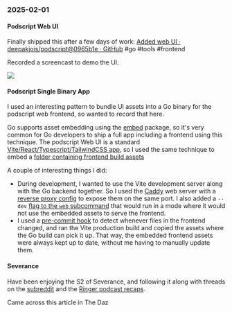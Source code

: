 ### 2025-02-01
#### Podscript Web UI
Finally shipped this after a few days of work: [Added web UI · deepakjois/podscript@0965b1e · GitHub](https://github.com/deepakjois/podscript/commit/0965b1e86add8eead46dc03d8acd740b5bf4b6d5) #go #tools #frontend 

Recorded a screencast to demo the UI.

![](https://x.com/debugjois/status/1885569490626224507)

#### Podscript Single Binary App
I used an interesting pattern to bundle UI assets into a Go binary for the podscript web frontend, so wanted to record that here.

Go supports asset embedding using the [embed](https://pkg.go.dev/embed) package, so it's very common for Go developers to ship a full app including a frontend using this technique. The podscript Web UI is a standard [Vite/React/Typescript/TailwindCSS app](https://github.com/deepakjois/podscript/tree/4fe4f822632cb1bb1b34d588eb91f3de025d578f/web/frontend), so I used the same technique to embed a [folder containing frontend build assets](https://github.com/deepakjois/podscript/blob/4fe4f822632cb1bb1b34d588eb91f3de025d578f/web.go#L18)

A couple of interesting things I did:
- During development, I wanted to use the Vite development server along with the Go backend together. So I used the [Caddy](https://caddyserver.com/) web server with a [reverse proxy config](https://github.com/deepakjois/podscript/blob/4fe4f822632cb1bb1b34d588eb91f3de025d578f/web/Caddyfile) to expose them on the same port. I also added a `--dev` [flag to the `web` subcommand](https://github.com/deepakjois/podscript/blob/4fe4f822632cb1bb1b34d588eb91f3de025d578f/web.go#L22) that would run in a mode where it would not use the embedded assets to serve the frontend.
- I used a [pre-commit hook](https://github.com/deepakjois/podscript/blob/4fe4f822632cb1bb1b34d588eb91f3de025d578f/hooks/pre-commit) to detect whenever files in the frontend changed, and ran the Vite production build and copied the assets where the Go build can pick it up. That way, the embedded frontend assets were always kept up to date, without me having to manually update them.
#### Severance
Have been enjoying the S2 of Severance, and following it along with threads on the [subreddit](https://www.reddit.com/r/SeveranceAppleTVPlus/) and the [Ringer podcast recaps](https://www.theringer.com/topic/severance).

Came across this article in The Daz